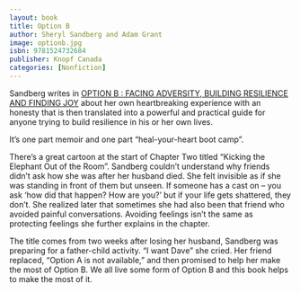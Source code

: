 ```yaml
---
layout: book
title: Option B
author: Sheryl Sandberg and Adam Grant
image: optionb.jpg
isbn: 9781524732684
publisher: Knopf Canada
categories: [Nonfiction]
---
```

Sandberg writes in [OPTION B : FACING ADVERSITY, BUILDING RESILIENCE AND FINDING JOY](https://optionb.org/book) about her own heartbreaking experience with an honesty that is then translated into a powerful and practical guide for anyone trying to build resilience in his or her own lives.

It’s one part memoir and one part “heal-your-heart boot camp”.

There’s a great cartoon at the start of Chapter Two titled “Kicking the Elephant Out of the Room”.  Sandberg couldn’t understand why friends didn’t ask how she was after her husband died. She felt invisible as if she was standing in front of them but unseen. If someone has a cast on – you ask ‘how did that happen? How are you?’ but if your life gets shattered, they don’t. She realized later that sometimes she had also been that friend who avoided painful conversations. Avoiding feelings isn’t the same as protecting feelings she further explains in the chapter.

The title comes from two weeks after losing her husband, Sandberg was preparing for a father-child activity. “I want Dave” she cried. Her friend replaced, “Option A is not available,” and then promised to help her make the most of Option B. We all live some form of Option B and this book helps to make the most of it.

